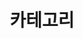 ---
layout: categories
title: "카테고리"
description: "주제별로 정리된 게시글을 탐색해보세요"
permalink: /categories/
---